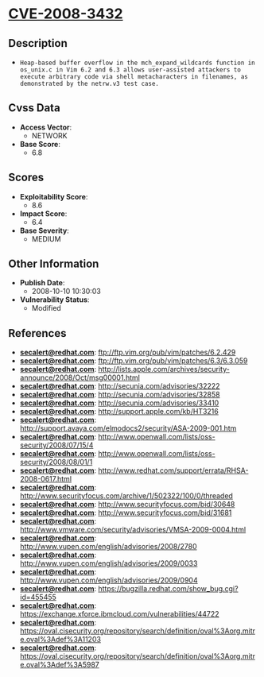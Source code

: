 
# [CVE-2008-3432](https://cve.mitre.org/cgi-bin/cvename.cgi?name=CVE-2008-3432)

## Description

- `Heap-based buffer overflow in the mch_expand_wildcards function in os_unix.c in Vim 6.2 and 6.3 allows user-assisted attackers to execute arbitrary code via shell metacharacters in filenames, as demonstrated by the netrw.v3 test case.`

## Cvss Data

- **Access Vector**:
  - NETWORK
- **Base Score**:
  - 6.8

## Scores

- **Exploitability Score**:
  - 8.6
- **Impact Score**:
  - 6.4
- **Base Severity**:
  - MEDIUM

## Other Information

- **Publish Date**:
  - 2008-10-10 10:30:03
- **Vulnerability Status**:
  - Modified

## References

- **secalert@redhat.com**: ftp://ftp.vim.org/pub/vim/patches/6.2.429
- **secalert@redhat.com**: ftp://ftp.vim.org/pub/vim/patches/6.3/6.3.059
- **secalert@redhat.com**: http://lists.apple.com/archives/security-announce/2008/Oct/msg00001.html
- **secalert@redhat.com**: http://secunia.com/advisories/32222
- **secalert@redhat.com**: http://secunia.com/advisories/32858
- **secalert@redhat.com**: http://secunia.com/advisories/33410
- **secalert@redhat.com**: http://support.apple.com/kb/HT3216
- **secalert@redhat.com**: http://support.avaya.com/elmodocs2/security/ASA-2009-001.htm
- **secalert@redhat.com**: http://www.openwall.com/lists/oss-security/2008/07/15/4
- **secalert@redhat.com**: http://www.openwall.com/lists/oss-security/2008/08/01/1
- **secalert@redhat.com**: http://www.redhat.com/support/errata/RHSA-2008-0617.html
- **secalert@redhat.com**: http://www.securityfocus.com/archive/1/502322/100/0/threaded
- **secalert@redhat.com**: http://www.securityfocus.com/bid/30648
- **secalert@redhat.com**: http://www.securityfocus.com/bid/31681
- **secalert@redhat.com**: http://www.vmware.com/security/advisories/VMSA-2009-0004.html
- **secalert@redhat.com**: http://www.vupen.com/english/advisories/2008/2780
- **secalert@redhat.com**: http://www.vupen.com/english/advisories/2009/0033
- **secalert@redhat.com**: http://www.vupen.com/english/advisories/2009/0904
- **secalert@redhat.com**: https://bugzilla.redhat.com/show_bug.cgi?id=455455
- **secalert@redhat.com**: https://exchange.xforce.ibmcloud.com/vulnerabilities/44722
- **secalert@redhat.com**: https://oval.cisecurity.org/repository/search/definition/oval%3Aorg.mitre.oval%3Adef%3A11203
- **secalert@redhat.com**: https://oval.cisecurity.org/repository/search/definition/oval%3Aorg.mitre.oval%3Adef%3A5987
